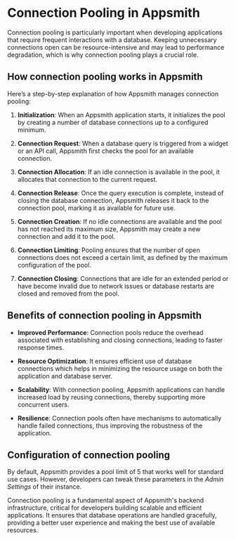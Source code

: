 # Connection Pooling in Appsmith

Connection pooling is particularly important when developing applications that require frequent interactions with a database. Keeping unnecessary connections open can be resource-intensive and may lead to performance degradation, which is why connection pooling plays a crucial role.

## How connection pooling works in Appsmith

Here’s a step-by-step explanation of how Appsmith manages connection pooling:

1. **Initialization**: When an Appsmith application starts, it initializes the pool by creating a number of database connections up to a configured minimum.

2. **Connection Request**: When a database query is triggered from a widget or an API call, Appsmith first checks the pool for an available connection.

3. **Connection Allocation**: If an idle connection is available in the pool, it allocates that connection to the current request.

4. **Connection Release**: Once the query execution is complete, instead of closing the database connection, Appsmith releases it back to the connection pool, marking it as available for future use.

5. **Connection Creation**: If no idle connections are available and the pool has not reached its maximum size, Appsmith may create a new connection and add it to the pool.

6. **Connection Limiting**: Pooling ensures that the number of open connections does not exceed a certain limit, as defined by the maximum configuration of the pool.

7. **Connection Closing**: Connections that are idle for an extended period or have become invalid due to network issues or database restarts are closed and removed from the pool.

## Benefits of connection pooling in Appsmith

- **Improved Performance**: Connection pools reduce the overhead associated with establishing and closing connections, leading to faster response times.

- **Resource Optimization**: It ensures efficient use of database connections which helps in minimizing the resource usage on both the application and database server.

- **Scalability**: With connection pooling, Appsmith applications can handle increased load by reusing connections, thereby supporting more concurrent users.

- **Resilience**: Connection pools often have mechanisms to automatically handle failed connections, thus improving the robustness of the application.

<!-- vale off -->

<div className="tag-wrapper">
 <h2>Configuration of connection pooling</h2>
<Tags
tags={[
{ name: "Business", link: "https://www.appsmith.com/pricing", additionalClass: "business" }
]}
/>

</div>

<!-- vale on -->

By default, Appsmith provides a pool limit of 5 that works well for standard use cases. However, developers can tweak these parameters in the _Admin Settings_ of their instance.

Connection pooling is a fundamental aspect of Appsmith's backend infrastructure, critical for developers building scalable and efficient applications. It ensures that database operations are handled gracefully, providing a better user experience and making the best use of available resources.
